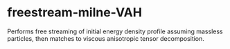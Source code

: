 # freestream-milne-VAH
Performs free streaming of initial energy density profile assuming massless particles, then matches to viscous anisotropic tensor decomposition. 
